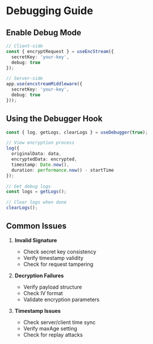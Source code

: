 # Debugging Guide

## Enable Debug Mode

```typescript
// Client-side
const { encryptRequest } = useEncStream({
  secretKey: 'your-key',
  debug: true
});

// Server-side
app.use(encstreamMiddleware({
  secretKey: 'your-key',
  debug: true
}));
```

## Using the Debugger Hook

```typescript
const { log, getLogs, clearLogs } = useDebugger(true);

// View encryption process
log({
  originalData: data,
  encryptedData: encrypted,
  timestamp: Date.now(),
  duration: performance.now() - startTime
});

// Get debug logs
const logs = getLogs();

// Clear logs when done
clearLogs();
```

## Common Issues

1. **Invalid Signature**
   - Check secret key consistency
   - Verify timestamp validity
   - Check for request tampering

2. **Decryption Failures**
   - Verify payload structure
   - Check IV format
   - Validate encryption parameters

3. **Timestamp Issues**
   - Check server/client time sync
   - Verify maxAge setting
   - Check for replay attacks
